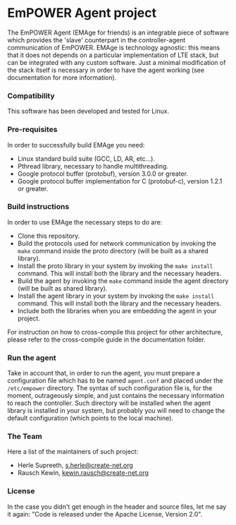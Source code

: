 # EmPOWER Agent project

The EmPOWER Agent (EMAge for friends) is an integrable piece of software which provides the 'slave' counterpart in the controller-agent communication of EmPOWER. EMAge is technology agnostic: this means that it does not depends on a particular implementation of LTE stack, but can be integrated with any custom software. Just a minimal modification of the stack itself is necessary in order to have the agent working (see documentation for more information).

### Compatibility
This software has been developed and tested for Linux.

### Pre-requisites
In order to successfully build EMAge you need:
* Linux standard build suite (GCC, LD, AR, etc...).
* Pthread library, necessary to handle multithreading.
* Google protocol buffer (protobuf), version 3.0.0 or greater.
* Google protocol buffer implementation for C (protobuf-c), version 1.2.1 or greater.

### Build instructions
In order to use EMAge the necessary steps to do are:
* Clone this repository.
* Build the protocols used for network communication by invoking the `make` command inside the proto directory (will be built as a shared library).
* Install the proto library in your system by invoking the `make install` command. This will install both the library and the necessary headers.
* Build the agent by invoking the `make` command inside the agent directory (will be built as shared library).
* Install the agent library in your system by invoking the `make install` command. This will install both the library and the necessary headers.
* Include both the libraries when you are embedding the agent in your project.

For instruction on how to cross-compile this project for other architecture, please refer to the cross-compile guide in the documentation folder. 

### Run the agent
Take in account that, in order to run the agent, you must prepare a configuration file which has to be named `agent.conf` and placed under the `/etc/empower` directory. The syntax of such configuration file is, for the moment, outrageously simple, and just contains the necessary information to reach the controller. Such directory will be installed when the agent library is installed in your system, but probably you will need to change the default configuration (which points to the local machine).

### The Team
Here a list of the maintainers of such project:
* Herle Supreeth, <s.herle@create-net.org>
* Rausch Kewin, <kewin.rausch@create-net.org>

### License
In the case you didn't get enough in the header and source files, let me say it again:
"Code is released under the Apache License, Version 2.0".
